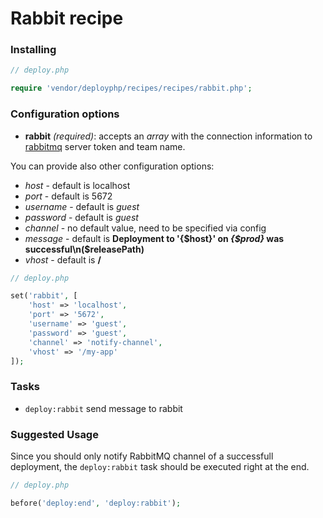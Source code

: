 # Rabbit recipe

### Installing

```php
// deploy.php

require 'vendor/deployphp/recipes/recipes/rabbit.php';
```

### Configuration options

- **rabbit** *(required)*: accepts an *array* with the connection information to [rabbitmq](http://www.rabbitmq.com) server token and team name.


You can provide also other configuration options:

 - *host* - default is localhost
 - *port* - default is 5672
 - *username* - default is *guest*
 - *password* - default is *guest*
 - *channel* - no default value, need to be specified via config
 - *message* - default is **Deployment to '{$host}' on *{$prod}* was successful\n($releasePath)**
 - *vhost* - default is **/**


```php
// deploy.php

set('rabbit', [
    'host' => 'localhost',
    'port' => '5672',
    'username' => 'guest',
    'password' => 'guest',
    'channel' => 'notify-channel',
    'vhost' => '/my-app'
]);
```

### Tasks

- `deploy:rabbit` send message to rabbit

### Suggested Usage

Since you should only notify RabbitMQ channel of a successfull deployment, the `deploy:rabbit` task should be executed right at the end.

```php
// deploy.php

before('deploy:end', 'deploy:rabbit');
```